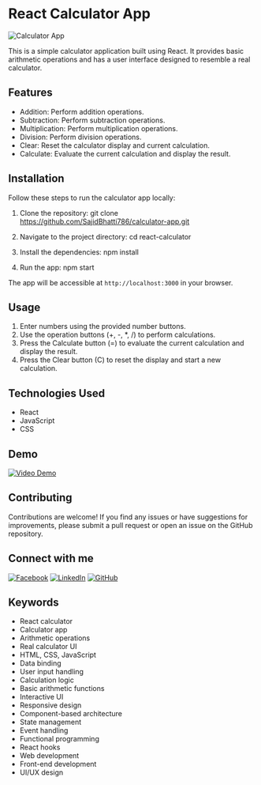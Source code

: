# React Calculator App

![Calculator App](https://w7.pngwing.com/pngs/724/729/png-transparent-calculator-calculator-electronics-calculator-technology-thumbnail.png)

This is a simple calculator application built using React. It provides basic arithmetic operations and has a user interface designed to resemble a real calculator.

## Features

- Addition: Perform addition operations.
- Subtraction: Perform subtraction operations.
- Multiplication: Perform multiplication operations.
- Division: Perform division operations.
- Clear: Reset the calculator display and current calculation.
- Calculate: Evaluate the current calculation and display the result.

## Installation

Follow these steps to run the calculator app locally:

1. Clone the repository:
   git clone https://github.com/SajidBhatti786/calculator-app.git
   
2. Navigate to the project directory:
   cd react-calculator
   
3. Install the dependencies:
   npm install
   
4. Run the app:
   npm start
   
The app will be accessible at `http://localhost:3000` in your browser.

## Usage

1. Enter numbers using the provided number buttons.
2. Use the operation buttons (+, -, *, /) to perform calculations.
3. Press the Calculate button (=) to evaluate the current calculation and display the result.
4. Press the Clear button (C) to reset the display and start a new calculation.

## Technologies Used

- React
- JavaScript
- CSS

## Demo

[![Video Demo](https://w7.pngwing.com/pngs/724/729/png-transparent-calculator-calculator-electronics-calculator-technology-thumbnail.png)](https://drive.google.com/file/d/1Uu9dpVTUDVzS44w63tQdqbNTE8h0C3DQ/preview)


## Contributing

Contributions are welcome! If you find any issues or have suggestions for improvements, please submit a pull request or open an issue on the GitHub repository.

## Connect with me
[![Facebook](https://img.shields.io/badge/Facebook-Follow-blue)](https://www.facebook.com/profile.php?id=100026991042689&mibextid=ZbWKwL)
[![LinkedIn](https://img.shields.io/badge/LinkedIn-Connect-blue)](https://www.linkedin.com/in/sajid-bhatti-b2436b24a)
[![GitHub](https://img.shields.io/github/followers/YOUR_GITHUB_USERNAME?style=social)](https://github.com/SajidBhatti786)

## Keywords
- React calculator
- Calculator app
- Arithmetic operations
- Real calculator UI
- HTML, CSS, JavaScript
- Data binding
- User input handling
- Calculation logic
- Basic arithmetic functions
- Interactive UI
- Responsive design
- Component-based architecture
- State management
- Event handling
- Functional programming
- React hooks
- Web development
- Front-end development
- UI/UX design




